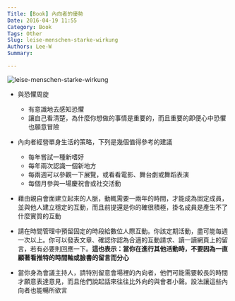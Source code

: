 ```yaml
---
Title: [Book] 內向者的優勢
Date: 2016-04-19 11:55
Category: Book
Tags: Other
Slug: leise-menschen-starke-wirkung
Authors: Lee-W
Summary: 

---
```


![leise-menschen-starke-wirkung](http://pic.eslite.com/Upload/Product/201404/m/635319380267441240.jpg)

<!--more-->

- 與恐懼周旋
	- 有意識地去感知恐懼
	- 讓自己看清楚，為什麼你想做的事情是重要的，而且重要的即便心中恐懼也願意冒險

- 內向者經營單身生活的策略，下列是幾個值得參考的建議
	- 每年嘗試一種新嗜好
	- 每年兩次認識一個新地方
	- 每兩週可以參觀一下展覽，或看看電影、舞台劇或舞蹈表演
	- 每個月參與一場慶祝會或社交活動

- 藉由親自會面建立起來的人脈，動輒需要一兩年的時間，才能成為固定成員，並與他人建立穩定的互動，而且前提還是你的確很積極，掛名成員是產生不了什麼實質的互動

- 請在時間管理中預留固定的時段給數位人際互動。你該定期活動，盡可能每週一次以上。你可以發表文章、確認你認為合適的互動請求、讀一讀網頁上的留言，若有必要則回應一下。**這也表示：當你在進行其他活動時，不要因為一直顧著看推特的時間軸或臉書的留言而分心**

- 當你身為會議主持人，請特別留意會場裡的內向者，他們可能需要較長的時間才願意表達意見，而且他們說起話來往往比外向的與會者小聲。設法讓這些內向者也能暢所欲言
